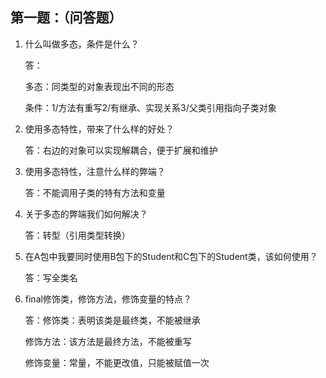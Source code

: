 ## 第一题：（问答题）

1. 什么叫做多态，条件是什么？ 

   答：

   多态：同类型的对象表现出不同的形态

   条件：1/方法有重写2/有继承、实现关系3/父类引用指向子类对象

2. 使用多态特性，带来了什么样的好处？

    答：右边的对象可以实现解耦合，便于扩展和维护

3. 使用多态特性，注意什么样的弊端？   

   答：不能调用子类的特有方法和变量

4. 关于多态的弊端我们如何解决？

   答：转型（引用类型转换）

5. 在A包中我要同时使用B包下的Student和C包下的Student类，该如何使用？

   答：写全类名

6. final修饰类，修饰方法，修饰变量的特点？ 

   答：修饰类：表明该类是最终类，不能被继承

   修饰方法：该方法是最终方法，不能被重写

   修饰变量：常量，不能更改值，只能被赋值一次

